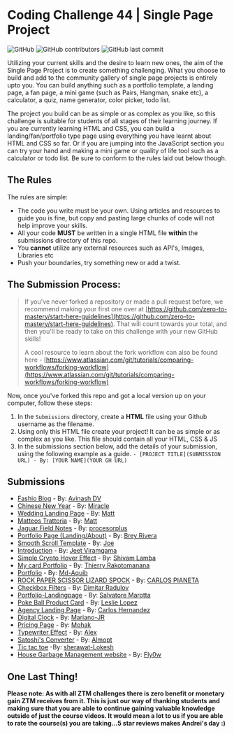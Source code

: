 # Coding Challenge 44 | Single Page Project

![GitHub](https://img.shields.io/github/license/zero-to-mastery/coding_challenge-44?style=for-the-badge)
![GitHub contributors](https://img.shields.io/github/contributors/zero-to-mastery/coding_challenge-44?style=for-the-badge)
![GitHub last commit](https://img.shields.io/github/last-commit/zero-to-mastery/coding_challenge-44?style=for-the-badge)

Utilizing your current skills and the desire to learn new ones, the aim of the Single Page Project is to create something challenging. What you choose to build and add to the community gallery of single page projects is entirely upto you. You can build anything such as a portfolio template, a landing page, a fan page, a mini game (such as Pairs, Hangman, snake etc), a calculator, a quiz, name generator, color picker, todo list.

The project you build can be as simple or as complex as you like, so this challenge is suitable for students of all stages of their learning journey. If you are currently learning HTML and CSS, you can build a landing/fan/portfolio type page using everything you have learnt about HTML and CSS so far. Or if you are jumping into the JavaScript section you can try your hand and making a mini game or quality of life tool such as a calculator or todo list. Be sure to conform to the rules laid out below though.

## The Rules

The rules are simple:

- The code you write must be your own. Using articles and resources to guide you is fine, but copy and pasting large chunks of code will not help improve your skills.
- All your code **MUST** be written in a single HTML file **within** the submissions directory of this repo.
- You **cannot** utilize any external resources such as API's, Images, Libraries etc
- Push your boundaries, try something new or add a twist.

## The Submission Process:

> If you've never forked a repository or made a pull request before, we recommend making your first one over at [https://github.com/zero-to-mastery/start-here-guidelines](https://github.com/zero-to-mastery/start-here-guidelines). That will count towards your total, and then you'll be ready to take on this challenge with your new GitHub skills!
>
> A cool resource to learn about the fork workflow can also be found here - [https://www.atlassian.com/git/tutorials/comparing-workflows/forking-workflow](https://www.atlassian.com/git/tutorials/comparing-workflows/forking-workflow)

Now, once you've forked this repo and got a local version up on your computer, follow these steps:

1. In the `Submissions` directory, create a **HTML** file using your Github username as the filename.
2. Using only this HTML file create your project! It can be as simple or as complex as you like. This file should contain all your HTML, CSS & JS
3. In the submissions section below, add the details of your submission, using the following example as a guide.
   `- [PROJECT TITLE](SUBMISSION URL) - By: [YOUR NAME](YOUR GH URL)`

## Submissions

- [Fashio Blog](/submissions/avinashdv.html) - By: [Avinash DV](https://github.com/avinashdv/Fashion-BS5/blob/main/index.html)
- [Chinese New Year](/submissions/miraclebanks.html) - By: [Miracle](https://github.com/miraclebanks)
- [Wedding Landing Page](/submissions/mattcsmith.html) - By: [Matt](https://github.com/mattcsmith)
- [Matteos Trattoria](/submissions/matthewvanpelt.html) - By: [Matt](https://github.com/mattvp21)
- [Jaguar Field Notes](/submissions/procesorplus.html) - By: [procesorplus](https://github.com/procesorplus)
- [Portfolio Page (Landing/About)](/submission/breyrivera2021.html) - By: [Brey Rivera](https://github.com/BreyRivera2021)
- [Smooth Scroll Template](/submissions/joesayat.html) - By: [Joe](https://github.com/joesayat)
- [Introduction](/submissions/matthewvanpelt.html) - By: [Jeet Viramgama](https://github.com/jv18creator)
- [Simple Crypto Hover Effect](/submissions/SL972.html) - By: [Shivam Lamba](https://github.com/SL972)
- [My card Portfolio](/submissions/ThierryRakotomanana.html) - By: [Thierry Rakotomanana](https://github.com/ThierryRakotomanana)
- [Portfolio](/submissions/Md-Aquib.html) - By: [Md-Aquib](https://github.com/Md-Aquib)
- [ROCK PAPER SCISSOR LIZARD SPOCK](/submissions/pianeta051.html) - By: [CARLOS PIANETA](https://github.com/pianeta051)
- [Checkbox Filters](/submissions/dimitarradulov.html) - By: [Dimitar Radulov](https://github.com/dimitarradulov)
- [Portfolio-Landingpage](/submissions/salvo9107.html) - By: [Salvatore Marotta](https://github.com/Salvo9107)
- [Poke Ball Product Card](/submissions/leslielopez.html) - By: [Leslie Lopez](https://github.com/LeslieLopez25)
- [Agency Landing Page](/submissions/Carls13.html) - By: [Carlos Hernandez](https://github.com/Carls13)
- [Digital Clock](./submissions/Mariano-JR.html) - By: [Mariano-JR](https://github.com/Mariano-JR)
- [Pricing Page](/submissions/mohakgupt.html) - By: [Mohak](https://github.com/mohakgupt)
- [Typewriter Effect](/submissions/alexwindy0.html) - By: [Alex](https://github.com/Alexwindy0)
- [Satoshi's Converter](/submissions/Almopt.html) - By: [Almopt](https://github.com/Almopt)
- [Tic tac toe](./submissions/sherawat-Lokesh.html) -By: [sherawat-Lokesh](https://github.com/sherawat-Lokesh)
- [House Garbage Management website](/submissions/Fly0w.html) - By: [Fly0w](https://github.com/Fly0w)

## One Last Thing!

**Please note: As with all ZTM challenges there is zero benefit or monetary gain ZTM receives from it. This is just our way of thanking students and making sure that you are able to continue gaining valuable knowledge outside of just the course videos. It would mean a lot to us if you are able to rate the course(s) you are taking...5 star reviews makes Andrei's day :)**
